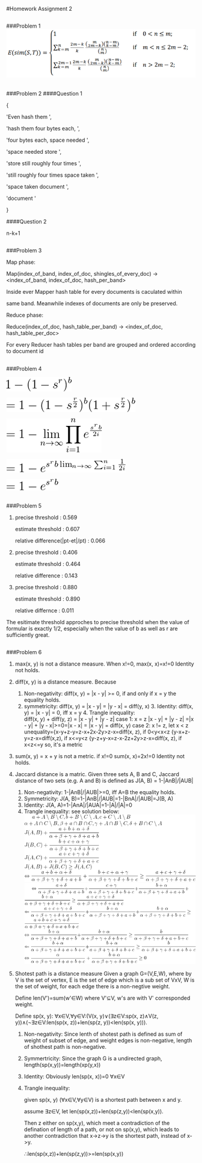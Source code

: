 #Homework Assignment 2
##
###Problem 1
![](https://github.com/JoshuaGhost/lsdm16/blob/master/a2p1fml.png?raw=true)
##
###Problem 2
####Question 1

{

'Even hash them ', 

'hash them four bytes each, ',

'four bytes each, space needed ', 

'space needed store ', 

'store still roughly four times ', 

'still roughly four times space taken ', 

'space taken document ', 

'document '

}

####Question 2
	
n-k+1
##
###Problem 3

Map phase: 
	
	
Map(index\_of\_band, index\_of\_doc, shingles\_of\_every\_doc) -> <index\_of\_band, index\_of\_doc, hash\_per\_band>

Inside ever Mapper hash table for every documents is caculated within

same band. Meanwhile indexes of documents are only be preserved.
  
Reduce phase:
	
Reduce(index\_of\_doc, hash\_table\_per\_band) -> <index\_of\_doc, hash\_table\_per\_doc>

For every Reducer hash tables per band are grouped and ordered according to document id

##
###Problem 4

![](https://github.com/JoshuaGhost/lsdm16/blob/master/p4f0.png?raw=true)

![](https://github.com/JoshuaGhost/lsdm16/blob/master/p4f1.png?raw=true)

![](https://github.com/JoshuaGhost/lsdm16/blob/master/p4f2.png?raw=true)

![](https://github.com/JoshuaGhost/lsdm16/blob/master/p4f3.png?raw=true)

![](https://github.com/JoshuaGhost/lsdm16/blob/master/p4f4.png?raw=true)
##
###Problem 5

1.	precise threshold	: 0.569

	estimate threshold	: 0.607

	relative difference(|pt-et|/pt)	: 0.066

2. precise threshold	: 0.406

	estimate threshold	: 0.464
	
	relative difference	: 0.143

3. precise threshold	: 0.880

	estimate threshold	: 0.890

	relative differnce	: 0.011
	
The esitimate threshold approches to precise threshold when the value of formular is exactly 1/2, especially when the value of b as well as r are sufficiently great.
##
###Problem 6

1. max(x, y) is not a distance measure. When x!=0, max(x, x)=x!=0 Identity not holds.
	
2. diff(x, y) is a distance measure. Because
	1. Non-negativity: 	diff(x, y) = |x - y| >= 0, 
							if and only if x = y the equality holds.
	2. symmetricity: 	diff(x, y) = |x - y| = |y - x| = diff(y, x)
		3. Identity: 		diff(x, y) = |x - y| = 0, iff x = y
		4. Trangle inequality:	
			diff(x, y) + diff(y, z) = |x - y| + |y - z|
			case 1: x = z
					|x - y| + |y - z| 
					=|x - y| + |y - x|>=0=|x - x| = |x - y| = diff(x, y)
			case 2: x != z,
					let x < z
					unequality={x-y+z-y=z-x+2x-2y>z-x=diff(x, z), if 0<y<x<z
							   {y-x+z-y=z-x=diff(x,z), if x<=y<z
							   {y-z+y-x=z-x-2z+2y>z-x=diff(x, z), if x<z<=y
		so, it's a metric
	
3. sum(x, y) = x + y is not a metric. if x!=0 sum(x, x)=2x!=0 Identity not holds.

4. Jaccard distance is a matric.
	Given three sets A, B and C, Jaccard distance of two sets (e.g. A
	and B) is defined as J(A, B) = 1-|AnB|/|AUB|
	1. Non-negativity:	1-|AnB|/|AUB|>=0, iff A=B the equality holds.
	2. Symmetricity:	J(A, B)=1-|AnB|/|AUB|=1-|BnA|/|AUB|=J(B, A)
	3. Identity:		J(A, A)=1-|AnA|/|AUA|=1-|A|/|A|=0
	4. Trangle inequality: see solution below:
![](https://github.com/JoshuaGhost/lsdm16/blob/master/p6f0.png?raw=true)
![](https://github.com/JoshuaGhost/lsdm16/blob/master/p6f1.png?raw=true)

5. Shotest path is a distance measure
	Given a graph G=(V,E,W), where by V is the set of vertex, E is the set of edge which is a sub set of VxV, W is the set of weight, for each edge there is a non-negtive weight.

	Define len(V')=sum(w'∈W) where V'⊆V, w's are with V' corresponded weight.

	Define sp(x, y): ∀x∈V,∀y∈V:(V(x, y)∨(∃z∈V:sp(x, z)∧V(z, y))∧(¬∃z∈V:len(sp(x, z))+len(sp(z, y))<len(sp(x, y))).

	1. Non-negativity: 	Since lenth of shotest path is defined as sum of weight of subset of edge, and weight edges is non-negative, length of shothest path is non-negative.
	2. Symmertricity:  	Since the graph G is a undirected graph, length(sp(x,y))=length(xp(y,x))
	3. Identity:		Obviously len(sp(x, x))=0 ∀x∈V
	4. Trangle inequality:	
		
		given sp(x, y) (∀x∈V,∀y∈V) is a shortest path between x and y.

		assume ∃z∈V, let len(sp(x,z))+len(sp(z,y))<len(sp(x,y)). 
		
		Then z either on sp(x,y), which meet a contradiction of the defination of length of a path, or not on sp(x,y), which leads to another contradiction that x->z->y is the shortest path, instead of x->y.

		∴len(sp(x,z))+len(sp(z,y))>=len(sp(x,y))
 